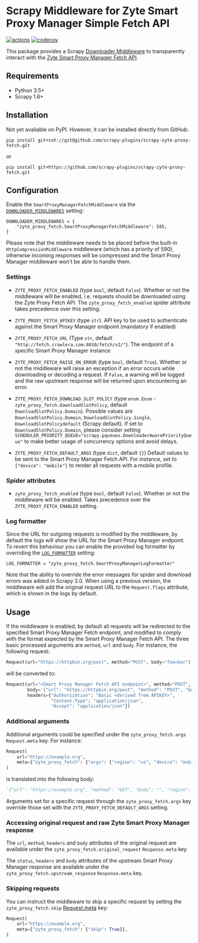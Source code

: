 # Scrapy Middleware for Zyte Smart Proxy Manager Simple Fetch API
[![actions](https://github.com/scrapy-plugins/scrapy-zyte-proxy-fetch/workflows/Build/badge.svg)](https://github.com/scrapy-plugins/scrapy-zyte-proxy-fetch/actions)
[![codecov](https://codecov.io/gh/scrapy-plugins/scrapy-zyte-proxy-fetch/branch/master/graph/badge.svg)](https://codecov.io/gh/scrapy-plugins/scrapy-zyte-proxy-fetch)

This package provides a Scrapy
[Downloader Middleware](https://docs.scrapy.org/en/latest/topics/downloader-middleware.html)
to transparently interact with the
[Zyte Smart Proxy Manager Fetch API](https://docs.zyte.com/smart-proxy-manager/fetch-api.html).


## Requirements

* Python 3.5+
* Scrapy 1.6+


## Installation

Not yet available on PyPI. However, it can be installed directly from GitHub:

`pip install git+ssh://git@github.com/scrapy-plugins/scrapy-zyte-proxy-fetch.git`

or

`pip install git+https://github.com/scrapy-plugins/scrapy-zyte-proxy-fetch.git`


## Configuration

Enable the `SmartProxyManagerFetchMiddleware` via the
[`DOWNLOADER_MIDDLEWARES`](https://docs.scrapy.org/en/latest/topics/settings.html#downloader-middlewares)
setting:

```
DOWNLOADER_MIDDLEWARES = {
    "zyte_proxy_fetch.SmartProxyManagerFetchMiddleware": 585,
}
```

Please note that the middleware needs to be placed before the built-in `HttpCompressionMiddleware`
middleware (which has a priority of 590), otherwise incoming responses will be compressed and the
Smart Proxy Manager middleware won't be able to handle them.

### Settings

* `ZYTE_PROXY_FETCH_ENABLED` (type `bool`, default `False`). Whether or not the middleware will be enabled,
    i.e. requests should be downloaded using the Zyte Proxy Fetch API. The `zyte_proxy_fetch_enabled` spider
    attribute takes precedence over this setting.

* `ZYTE_PROXY_FETCH_APIKEY` (type `str`). API key to be used to authenticate against the Smart Proxy Manager endpoint
    (mandatory if enabled)

* `ZYTE_PROXY_FETCH_URL` (Type `str`, default `"http://fetch.crawlera.com:8010/fetch/v2/"`).
    The endpoint of a specific Smart Proxy Manager instance

* `ZYTE_PROXY_FETCH_RAISE_ON_ERROR` (type `bool`, default `True`). Whether or not the middleware will
    raise an exception if an error occurs while downloading or decoding a request. If `False`, a
    warning will be logged and the raw upstream response will be returned upon encountering an error.

* `ZYTE_PROXY_FETCH_DOWNLOAD_SLOT_POLICY` (type `enum.Enum` - `zyte_proxy_fetch.DownloadSlotPolicy`,
    default `DownloadSlotPolicy.Domain`).
    Possible values are `DownloadSlotPolicy.Domain`, `DownloadSlotPolicy.Single`,
    `DownloadSlotPolicydefault` (Scrapy default). If set to `DownloadSlotPolicy.Domain`, please
    consider setting `SCHEDULER_PRIORITY_QUEUE="scrapy.pqueues.DownloaderAwarePriorityQueue"` to
    make better usage of concurrency options and avoid delays.

* `ZYTE_PROXY_FETCH_DEFAULT_ARGS` (type `dict`, default `{}`)
    Default values to be sent to the Smart Proxy Manager Fetch API. For instance, set to `{"device": "mobile"}`
    to render all requests with a mobile profile.

### Spider attributes

* `zyte_proxy_fetch_enabled` (type `bool`, default `False`). Whether or not the middleware will be enabled.
    Takes precedence over the `ZYTE_PROXY_FETCH_ENABLED` setting.

### Log formatter

Since the URL for outgoing requests is modified by the middleware, by default the logs will show
the URL for the Smart Proxy Manager endpoint. To revert this behaviour you can enable the provided
log formatter by overriding the [`LOG_FORMATTER`](https://docs.scrapy.org/en/latest/topics/settings.html#log-formatter)
setting:

```
LOG_FORMATTER = "zyte_proxy_fetch.SmartProxyManagerLogFormatter"
```

Note that the ability to override the error messages for spider and download errors was added
in Scrapy 2.0. When using a previous version, the middleware will add the original request URL
to the `Request.flags` attribute, which is shown in the logs by default.


## Usage

If the middleware is enabled, by default all requests will be redirected to the specified
Smart Proxy Manager Fetch endpoint, and modified to comply with the format expected by the Smart Proxy Manager Fetch API.
The three basic processed arguments are `method`, `url` and `body`.
For instance, the following request:

```python
Request(url="https://httpbin.org/post", method="POST", body="foo=bar")
```

will be converted to:

```python
Request(url="<Smart Proxy Manager Fetch API endpoint>", method="POST",
        body='{"url": "https://httpbin.org/post", "method": "POST", "body": "foo=bar"}',
        headers={"Authorization": "Basic <derived from APIKEY>",
                 "Content-Type": "application/json",
                 "Accept": "application/json"})
```

### Additional arguments

Additional arguments could be specified under the `zyte_proxy_fetch.args` `Request.meta` key. For instance:

```python
Request(
    url="https://example.org",
    meta={"zyte_proxy_fetch": {"args": {"region": "us", "device": "mobile"}}},
)
```

is translated into the following body:

```python
'{"url": "https://example.org", "method": "GET", "body": "", "region": "us", "device": "mobile"}'
```

Arguments set for a specific request through the `zyte_proxy_fetch.args` key override those
set with the `ZYTE_PROXY_FETCH_DEFAULT_ARGS` setting.

### Accessing original request and raw Zyte Smart Proxy Manager response

The `url`, `method`, `headers` and `body` attributes of the original request are available under
the `zyte_proxy_fetch.original_request` `Response.meta` key.

The `status`, `headers` and `body` attributes of the upstream Smart Proxy Manager response are available under
the `zyte_proxy_fetch.upstream_response` `Response.meta` key.

### Skipping requests

You can instruct the middleware to skip a specific request by setting the `zyte_proxy_fetch.skip`
[Request.meta](https://docs.scrapy.org/en/latest/topics/request-response.html#scrapy.http.Request.meta)
key:

```python
Request(
    url="https://example.org",
    meta={"zyte_proxy_fetch": {"skip": True}},
)
```
